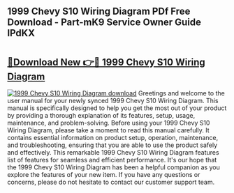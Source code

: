 ## 1999 Chevy S10 Wiring Diagram PDf Free Download - Part-mK9 Service Owner Guide lPdKX

# <h2><a href="http://dfmlpnp.blite.top/?on=1999+Chevy+S10+Wiring+Diagram">🔗Download New 👉🔴 1999 Chevy S10 Wiring Diagram</a></h2>

[![1999 Chevy S10 Wiring Diagram download](https://i.imgur.com/lujVjoI.png)](http://dfmlpnp.blite.top/?on=1999+Chevy+S10+Wiring+Diagram)
Greetings and welcome to the user manual for your newly synced 1999 Chevy S10 Wiring Diagram. This manual is specifically designed to help you get the most out of your product by providing a thorough explanation of its features, setup, usage, maintenance, and problem-solving. Before using your 1999 Chevy S10 Wiring Diagram, please take a moment to read this manual carefully. It contains essential information on product setup, operation, maintenance, and troubleshooting, ensuring that you are able to use the product safely and effectively. This remarkable 1999 Chevy S10 Wiring Diagram features list of features for seamless and efficient performance. It's our hope that the 1999 Chevy S10 Wiring Diagram has been a helpful companion as you explore the features of your new item. If you have any questions or concerns, please do not hesitate to contact our customer support team.
